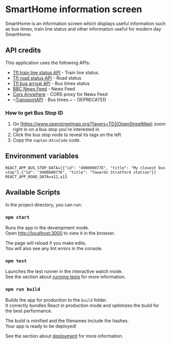 # SmartHome information screen

SmartHome is an information screen which displays useful information such as bus times, train line status and other information useful for modern day SmartHome.

## API credits
This application uses the following APIs:
- [Tfl train line status API](https://api.tfl.gov.uk/line/mode/tube,overground,dlr,tflrail/status) - Train line status.
- [Tfl road status API](https://api.tfl.gov.uk/road) - Road status
- [Tfl bus arrival API](https://api.tfl.gov.uk/StopPoint) - Bus times status
- [BBC News Feed](http://feeds.bbci.co.uk/news/rss.xml) - News Feed
- [Cors Anywhere](https://cors-anywhere.herokuapp.com) - CORS proxy for News Feed
- ~[TransportAPI](https://www.transportapi.com) - Bus times.~ - DEPRECATED

### How to get Bus Stop ID
1. On [https://www.openstreetmap.org/?layers=TD](OpenStreetMap) zoom right in on a bus stop you're interested in
2. Click the bus stop node to reveal its tags on the left
3. Copy the `naptan:AtcoCode` code.


## Environment variables
```
REACT_APP_BUS_STOP_DATA=[{"id": "490000077E", "title": "My closest bus stop"},{"id": "490000077E", "title": "Towards Stratford station"}]
REACT_APP_ROAD_DATA=a12,a13
```

## Available Scripts

In the project directory, you can run:

### `npm start`

Runs the app in the development mode.<br>
Open [http://localhost:3000](http://localhost:3000) to view it in the browser.

The page will reload if you make edits.<br>
You will also see any lint errors in the console.

### `npm test`

Launches the test runner in the interactive watch mode.<br>
See the section about [running tests](https://facebook.github.io/create-react-app/docs/running-tests) for more information.

### `npm run build`

Builds the app for production to the `build` folder.<br>
It correctly bundles React in production mode and optimizes the build for the best performance.

The build is minified and the filenames include the hashes.<br>
Your app is ready to be deployed!

See the section about [deployment](https://facebook.github.io/create-react-app/docs/deployment) for more information.
